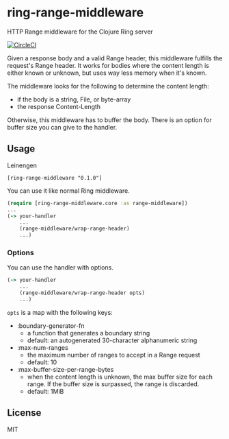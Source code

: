 # ring-range-middleware

HTTP Range middleware for the Clojure Ring server

[![CircleCI](https://circleci.com/gh/patosai/ring-range-middleware.svg?style=svg)](https://circleci.com/gh/patosai/ring-range-middleware)


Given a response body and a valid Range header, this middleware fulfills the request's Range header. It works for bodies where the content length is either known or unknown, but uses way less memory when it's known.

The middleware looks for the following to determine the content length:
- if the body is a string, File, or byte-array
- the response Content-Length

Otherwise, this middleware has to buffer the body. There is an option for buffer size you can give to the handler.

## Usage

Leinengen
```
[ring-range-middleware "0.1.0"]
```

You can use it like normal Ring middleware.

```clojure
(require [ring-range-middleware.core :as range-middleware])
...
(-> your-handler
    ...
    (range-middleware/wrap-range-header)
    ...)
```

### Options

You can use the handler with options.

```clojure
(-> your-handler
    ...
    (range-middleware/wrap-range-header opts)
    ...)
```

`opts` is a map with the following keys:
- :boundary-generator-fn
  - a function that generates a boundary string
  - default: an autogenerated 30-character alphanumeric string
- :max-num-ranges
  - the maximum number of ranges to accept in a Range request
  - default: 10
- :max-buffer-size-per-range-bytes
  - when the content length is unknown, the max buffer size for each range. If the buffer size is surpassed, the range is discarded.
  - default: 1MiB

## License

MIT
